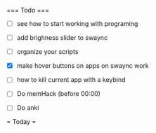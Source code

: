 === Todo ===

- [ ] see how to start working with programing
- [ ] add brighness slider to swaync
- [ ] organize your scripts
- [X] make hover buttons on apps on swaync work
- [ ] how to kill current app with a keybind
- [ ] Do memHack (before 00:00)
- [ ] Do anki 


= Today =
